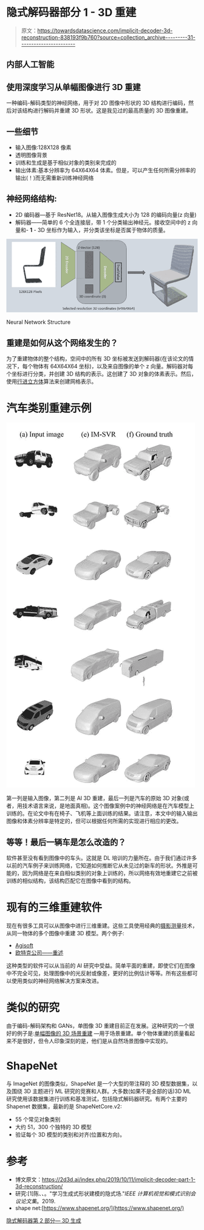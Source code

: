 # 隐式解码器部分 1 - 3D 重建

> 原文：<https://towardsdatascience.com/implicit-decoder-3d-reconstruction-838193f9b760?source=collection_archive---------31----------------------->

## 内部人工智能

## **使用深度学习从单幅图像进行 3D 重建**

一种编码-解码类型的神经网络，用于对 2D 图像中形状的 3D 结构进行编码，然后对该结构进行解码并重建 3D 形状。这是我见过的最高质量的 3D 图像重建。

## 一些细节

*   输入图像:128X128 像素
*   透明图像背景
*   训练和生成是基于相似对象的类别来完成的
*   输出体素:基本分辨率为 64X64X64 体素。但是，可以产生任何所需分辨率的输出(！)而无需重新训练神经网络

## 神经网络结构:

*   2D 编码器—基于 ResNet18。从输入图像生成大小为 128 的编码向量(z 向量)
*   解码器——简单的 6 个全连接层，带 1 个分类输出神经元。接收空间中的 z 向量和- **1** - 3D 坐标作为输入，并分类该坐标是否属于物体的质量。

![](img/38be0a4f0a2c80f725d26a7bbc71d843.png)

Neural Network Structure

## 重建是如何从这个网络发生的？

为了重建物体的整个结构，空间中的所有 3D 坐标被发送到解码器(在该论文的情况下，每个物体有 64X64X64 坐标)，以及来自图像的单个 z 向量。解码器对每个坐标进行分类，并创建 3D 结构的表示。这创建了 3D 对象的体素表示。然后，使用[行进立方体](https://en.wikipedia.org/wiki/Marching_cubes)算法来创建网格表示。

# 汽车类别重建示例

![](img/4d71b43c4bc5d0760f9c88fba6fb2f0b.png)

第一列是输入图像，第二列是 AI 3D 重建，最后一列是汽车的原始 3D 对象(或者，用技术语言来说，是地面真相)。这个图像案例中的神经网络是在汽车模型上训练的。在论文中有在椅子、飞机等上面训练的结果。请注意，本文中的输入输出图像和体素分辨率是特定的，但可以根据任何所需的实现进行相应的更改。

## 等等！最后一辆车是怎么改造的？

软件甚至没有看到图像中的车头。这就是 DL 培训的力量所在。由于我们通过许多以前的汽车例子来训练网络，它知道如何推断它从未见过的新车的形状。外推是可能的，因为网络是在来自相似类别的对象上训练的，所以网络有效地重建它之前被训练的相似结构，该结构匹配它在图像中看到的结构。

# 现有的三维重建软件

现在有很多工具可以从图像中进行三维重建。这些工具使用经典的[摄影测量](https://en.wikipedia.org/wiki/Photogrammetry)技术，从同一物体的多个图像中重建 3D 模型。两个例子:

*   [Agisoft](https://agisoft.com)
*   [欧特克公司——重述](https://www.autodesk.com/products/recap/overview)

这种类型的软件可以从当前的 AI 研究中受益。简单平面的重建，即使它们在图像中不完全可见，处理图像中的光反射或像差，更好的比例估计等等。所有这些都可以使用类似的神经网络解决方案来改进。

# 类似的研究

由于编码-解码架构和 GANs，单图像 3D 重建目前正在发展。这种研究的一个很好的例子是:[单幅图像的 3D 场景重建](https://2d3d.ai/index.php/2019/10/09/3d-scene-reconstruction-from-single-image/) —用于场景重建。单个物体重建的质量看起来不是很好，但令人印象深刻的是，他们是从自然场景图像中实现的。

# ShapeNet

与 ImageNet 的图像类似，ShapeNet 是一个大型的带注释的 3D 模型数据集，以及围绕 3D 主题进行 ML 研究的竞赛和人群。大多数(如果不是全部的话)3D ML 研究使用该数据集进行训练和基准测试，包括隐式解码器研究。有两个主要的 Shapenet 数据集，最新的是 ShapeNetCore.v2:

*   55 个常见对象类别
*   大约 51，300 个独特的 3D 模型
*   验证每个 3D 模型的类别和对齐(位置和方向)。

# 参考

*   博文原文：<https://2d3d.ai/index.php/2019/10/11/implicit-decoder-part-1-3d-reconstruction/>
*   研究:[1]陈、、。"学习生成式形状建模的隐式场."*IEEE 计算机视觉和模式识别会议论文集*。2019.
*   shape net:[https://www.shapenet.org/](https://www.shapenet.org/)

[隐式解码器第 2 部分— 3D 生成](/implicit-decoder-part-2-3d-generation-80dbcad8a563)